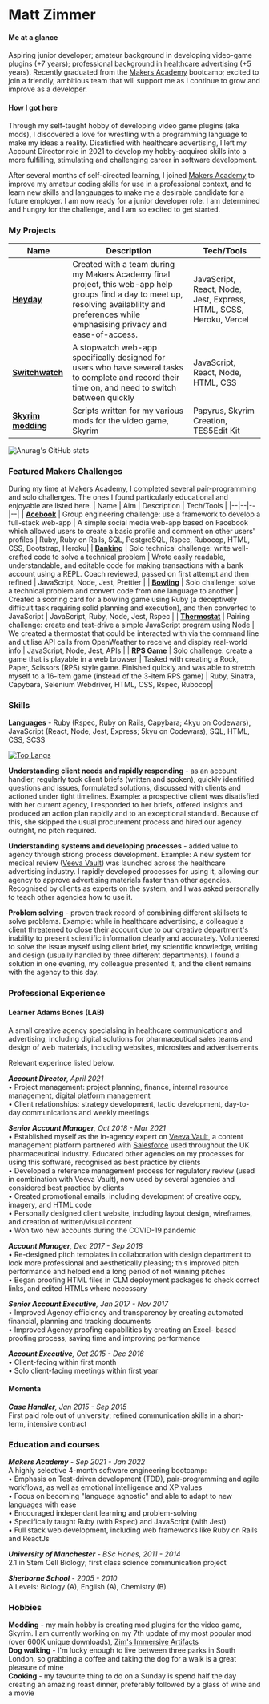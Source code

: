 # Matt Zimmer

#### Me at a glance

Aspiring junior developer; amateur background in developing video-game plugins (+7 years); professional background in healthcare advertising (+5 years). Recently graduated from the [Makers Academy](https://makers.tech/) bootcamp; excited to join a friendly, ambitious team that will support me as I continue to grow and improve as a developer.

#### How I got here

Through my self-taught hobby of developing video game plugins (aka mods), I discovered a love for wrestling with a programming language to make my ideas a reality. Disatisfied with healthcare advertising, I left my Account Director role in 2021 to develop my hobby-acquired skills into a more fulfilling, stimulating and challenging career in software development.

After several months of self-directed learning, I joined [Makers Academy](https://makers.tech/) to improve my amateur coding skills for use in a professional context, and to learn new skills and langauages to make me a desirable candidate for a future employer. I am now ready for a junior developer role. I am determined and hungry for the challenge, and I am so excited to get started.

### My Projects

| Name                                                            | Description                                                                                                                                                                                      | Tech/Tools                                                         |
| --------------------------------------------------------------- | ------------------------------------------------------------------------------------------------------------------------------------------------------------------------------------------------ | ------------------------------------------------------------------ |
| [**Heyday**](https://github.com/mhbae-dev/heyday)               | Created with a team during my Makers Academy final project, this web-app help groups find a day to meet up, resolving availablilty and preferences while emphasising privacy and ease-of-access. | JavaScript, React, Node, Jest, Express, HTML, SCSS, Heroku, Vercel |
| [**Switchwatch**](https://github.com/Zimmja/React-Stopwatch)    | A stopwatch web-app specifically designed for users who have several tasks to complete and record their time on, and need to switch between quickly                                              | JavaScript, React, Node, HTML, CSS                                 |
| [**Skyrim modding**](https://github.com/Zimmja/React-Stopwatch) | Scripts written for my various mods for the video game, Skyrim                                                                                                                                   | Papyrus, Skyrim Creation, TES5Edit Kit                             |

![Anurag's GitHub stats](https://github-readme-stats.vercel.app/api?username=Zimmja)

### Featured Makers Challenges

During my time at Makers Academy, I completed several pair-programming and solo challenges. The ones I found particularly educational and enjoyable are listed here.
| Name | Aim | Description | Tech/Tools |
|--|--|--|--|
| [**Acebook**](https://github.com/Zimmja/acebook-blue-magpies) | Group engineering challenge: use a framework to develop a full-stack web-app | A simple social media web-app based on Facebook which allowed users to create a basic profile and comment on other users' profiles | Ruby, Ruby on Rails, SQL, PostgreSQL, Rspec, Rubocop, HTML, CSS, Bootstrap, Heroku|
| [**Banking**](https://github.com/Zimmja/Makers-challenge-Bank) | Solo technical challenge: write well-crafted code to solve a technical problem | Wrote easily readable, understandable, and editable code for making transactions with a bank account using a REPL. Coach reviewed, passed on first attempt and then refined | JavaScript, Node, Jest, Prettier |
| [**Bowling**](https://github.com/Zimmja/Makers-challenge-Thermostat) | Solo challenge: solve a technical problem and convert code from one language to another | Created a scoring card for a bowling game using Ruby (a deceptively difficult task requiring solid planning and execution), and then converted to JavaScript | JavaScript, Ruby, Node, Jest, Rspec |
| [**Thermostat**](https://github.com/Zimmja/Makers-challenge-Thermostat) | Pairing challenge: create and test-drive a simple JavaScript program using Node | We created a thermostat that could be interacted with via the command line and utilise API calls from OpenWeather to receive and display real-world info | JavaScript, Node, Jest, APIs |
| [**RPS Game**](https://github.com/Zimmja/Makers-challenge-RPS) | Solo challenge: create a game that is playable in a web browser | Tasked with creating a Rock, Paper, Scissors (RPS) style game. Finished quickly and was able to stretch myself to a 16-item game (instead of the 3-item RPS game) | Ruby, Sinatra, Capybara, Selenium Webdriver, HTML, CSS, Rspec, Rubocop|

### Skills

**Languages** - Ruby (Rspec, Ruby on Rails, Capybara; 4kyu on Codewars), JavaScript (React, Node, Jest, Express; 5kyu on Codewars), SQL, HTML, CSS, SCSS

[![Top Langs](https://github-readme-stats.vercel.app/api/top-langs/?username=Zimmja&layout=compact)](https://github.com/anuraghazra/github-readme-stats)

**Understanding client needs and rapidly responding** - as an account handler, regularly took client briefs (written and spoken), quickly identified questions and issues, formulated solutions, discussed with clients and actioned under tight timelines. Example: a prospective client was disatisfied with her current agency, I responded to her briefs, offered insights and produced an action plan rapidly and to an exceptional standard. Because of this, she skipped the usual procurement process and hired our agency outright, no pitch required.

**Understanding systems and developing processes** - added value to agency through strong process development. Example: A new system for medical review ([Veeva Vault](https://www.veeva.com/products/enterprise-content-management/)) was launched across the healthcare advertising industry. I rapidly developed processes for using it, allowing our agency to approve advertising materials faster than other agencies. Recognised by clients as experts on the system, and I was asked personally to teach other agencies how to use it.

**Problem solving** - proven track record of combining different skillsets to solve problems. Example: while in healthcare advertising, a colleague's client threatened to close their account due to our creative department's inability to present scientific information clearly and accurately. Volunteered to solve the issue myself using client brief, my scientific knowledge, writing and design (usually handled by three different departments). I found a solution in one evening, my colleague presented it, and the client remains with the agency to this day.

### Professional Experience

#### Learner Adams Bones (LAB)

A small creative agency specialsing in healthcare communications and advertising, including digital solutions for pharmaceutical sales teams and design of web materials, including websites, microsites and advertisements.

Relevant experince listed below.

_**Account Director**, April 2021_
</br>• Project management: project planning, finance, internal resource management, digital platform management
</br>• Client relationships: strategy development, tactic development, day-to-day communications and weekly meetings

_**Senior Account Manager**, Oct 2018 - Mar 2021_
</br>• Established myself as the in-agency expert on [Veeva Vault](https://www.veeva.com/products/enterprise-content-management/), a content management platform partnered with [Salesforce](https://www.salesforce.com/uk/campaign/sem/salesforce-products/?d=70130000000tQwC&DCMP=KNC-Google&keyword=salesforce&adused=337697992930&gclid=CjwKCAjwzaSLBhBJEiwAJSRoksuixODVmD2FKBBpdd__MX5clbHvJ9r4CLsZGd1JY_sBqoK6tpRy5xoC-i0QAvD_BwE) used throughout the UK pharmaceutical industry. Educated other agencies on my processes for using this software, recognised as best practice by clients
</br>• Developed a reference management process for regulatory review (used in combination with Veeva Vault), now used by several agencies and considered best practice by clients
</br>• Created promotional emails, including development of creative copy, imagery, and HTML code
</br>• Personally designed client website, including layout design, wireframes, and creation of written/visual content
</br>• Won two new accounts during the COVID-19 pandemic

_**Account Manager**, Dec 2017 - Sep 2018_
</br>• Re-designed pitch templates in collaboration with design department to look more professional and aesthetically pleasing; this improved pitch performance and helped end a long period of not winning pitches
</br>• Began proofing HTML files in CLM deployment packages to check correct links, and edited HTMLs where necessary

_**Senior Account Executive**, Jan 2017 - Nov 2017_
</br>• Improved Agency efficiency and transparency by creating automated financial, planning and tracking documents
</br>• Improved Agency proofing capabilities by creating an Excel- based proofing process, saving time and improving performance

_**Account Executive**, Oct 2015 - Dec 2016_
</br>• Client-facing within first month
</br>• Solo client-facing meetings within first year

#### Momenta

_**Case Handler**, Jan 2015 - Sep 2015_
</br>First paid role out of university; refined communication skills
in a short-term, intensive contract

### Education and courses

_**Makers Academy** - Sep 2021 - Jan 2022_
</br>A highly selective 4-month software engineering bootcamp:
</br>• Emphasis on Test-driven development (TDD), pair-programming and agile workflows, as well as emotional intelligence and XP values
</br>• Focus on becoming "language agnostic" and able to adapt to new languages with ease
</br>• Encouraged independant learning and problem-solving
</br>• Specifically taught Ruby (with Rspec) and JavaScript (with Jest)
</br>• Full stack web development, including web frameworks like Ruby on Rails and ReactJs

_**University of Manchester** - BSc Hones, 2011 - 2014_
</br>2.1 in Stem Cell Biology; first class science communication project

_**Sherborne School** - 2005 - 2010_
</br>A Levels: Biology (A), English (A), Chemistry (B)

### Hobbies

**Modding** - my main hobby is creating mod plugins for the video game, Skyrim. I am currently working on my 7th update of my most popular mod (over 600K unique downloads), [Zim's Immersive Artifacts](https://www.nexusmods.com/skyrimspecialedition/mods/9138)
</br>**Dog walking** - I'm lucky enough to live between three parks in South London, so grabbing a coffee and taking the dog for a walk is a great pleasure of mine
</br>**Cooking** - my favourite thing to do on a Sunday is spend half the day creating an amazing roast dinner, preferably followed by a glass of wine and a movie
